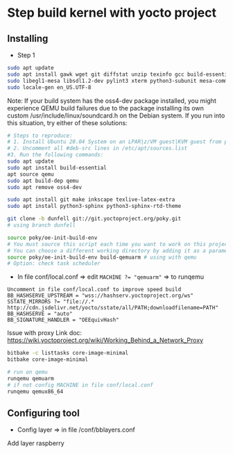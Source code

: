 # Step build kernel with yocto project

## Installing

- Step 1

```bash
sudo apt update
sudo apt install gawk wget git diffstat unzip texinfo gcc build-essential chrpath socat cpio python3 python3-pip python3-pexpect xz-utils debianutils iputils-ping python3-git python3-jinja2 python3-subunit zstd liblz4-tool file locales libacl1
sudo libegl1-mesa libsdl1.2-dev pylint3 xterm python3-subunit mesa-common-dev
sudo locale-gen en_US.UTF-8
```

Note: If your build system has the oss4-dev package installed, you might experience QEMU build failures due to the package installing its own custom /usr/include/linux/soundcard.h on the Debian system. If you run into this situation, try either of these solutions:

```bash
# Steps to reproduce:
# 1. Install Ubuntu 20.04 System on an LPAR|z/VM guest|KVM guest from ports.ubuntu.com
# 2. Uncomment all #deb-src lines in /etc/apt/sources.list
#3. Run the following commands:
sudo apt update
sudo apt install build-essential
apt source qemu
sudo apt build-dep qemu
sudo apt remove oss4-dev
```

```bash
sudo apt install git make inkscape texlive-latex-extra
sudo apt install python3-sphinx python3-sphinx-rtd-theme

```

```bash
git clone -b dunfell git://git.yoctoproject.org/poky.git
# using branch dunfell
```

```bash
source poky/oe-init-build-env
# You must source this script each time you want to work on this project.
# You can choose a different working directory by adding it as a parameter to oe-init-build-env
source poky/oe-init-build-env build-qemuarm # using with qemu
# Option: check task scheduler
```

- In file conf/local.conf => edit `MACHINE ?= "qemuarm"` => to runqemu

```
Uncomment in file conf/local.conf to improve speed build
BB_HASHSERVE_UPSTREAM = "wss://hashserv.yoctoproject.org/ws"
SSTATE_MIRRORS ?= "file://.* http://cdn.jsdelivr.net/yocto/sstate/all/PATH;downloadfilename=PATH"
BB_HASHSERVE = "auto"
BB_SIGNATURE_HANDLER = "OEEquivHash"
```

Issue with proxy
Link doc: https://wiki.yoctoproject.org/wiki/Working_Behind_a_Network_Proxy

```bash
bitbake -c listtasks core-image-minimal
bitbake core-image-minimal
```

```bash
# run on qemu
runqemu qemuarm
# if not config MACHINE in file conf/local.conf
runqemu qemux86_64
```

## Configuring tool

- Config layer => in file /conf/bblayers.conf

Add layer raspberry

```

```
